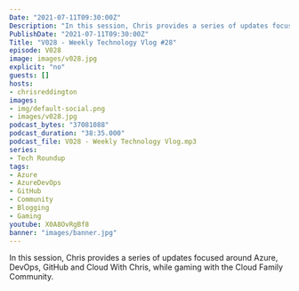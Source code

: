 ```yaml
---
Date: "2021-07-11T09:30:00Z"
Description: "In this session, Chris provides a series of updates focused around Azure, DevOps, GitHub and Cloud With Chris, while gaming with the Cloud Family Community."
PublishDate: "2021-07-11T09:30:00Z"
Title: "V028 - Weekly Technology Vlog #28"
episode: V028
image: images/v028.jpg
explicit: "no"
guests: []
hosts:
- chrisreddington
images:
- img/default-social.png
- images/v028.jpg
podcast_bytes: "37081088"
podcast_duration: "38:35.000"
podcast_file: V028 - Weekly Technology Vlog.mp3
series:
- Tech Roundup
tags:
- Azure
- AzureDevOps
- GitHub
- Community
- Blogging
- Gaming
youtube: X0A8OvRgBf8
banner: "images/banner.jpg"
---
```

In this session, Chris provides a series of updates focused around Azure, DevOps, GitHub and Cloud With Chris, while gaming with the Cloud Family Community.
